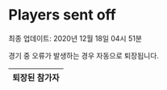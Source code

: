 # Players sent off
최종 업데이트: 2020년 12월 18일 04시 51분


경기 중 오류가 발생하는 경우 자동으로 퇴장됩니다.


| 퇴장된 참가자 |
|:---:|